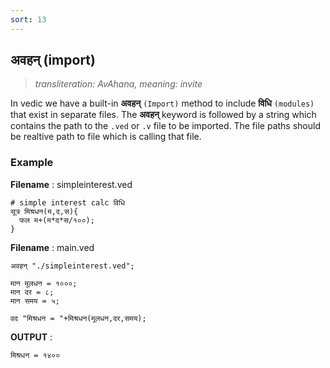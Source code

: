 ```yaml
---
sort: 13
---
```

## अवहन् (import)

> _transliteration: AvAhana, meaning: invite_

In vedic we have a built-in **अवहन्** `(Import)` method to include **विधि** `(modules)` that exist in separate files. The **अवहन्** keyword is followed by a string which contains the path to the `.ved` or `.v` file to be imported. The file paths should be realtive path to file which is calling that file.

### Example

**Filename** : simpleinterest.ved

```vedic
# simple interest calc विधि
सूत्र मिश्रधन(म,द,स){
  फल म+(म*द*स/१००);
}
```
**Filename** : main.ved

```vedic
अवहन् "./simpleinterest.ved";

मान मूलधन = १०००;
मान दर = ८;
मान समय = ५; 

वद "मिश्रधन = "+मिश्रधन(मूलधन,दर,समय);
```

**OUTPUT** : 

```bash
मिश्रधन = १४००
```